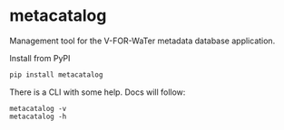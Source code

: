 # metacatalog

Management tool for the V-FOR-WaTer metadata database application.

Install from PyPI

```bash
pip install metacatalog
```

There is a CLI with some help. Docs will follow:

```
metacatalog -v
metacatalog -h
```
